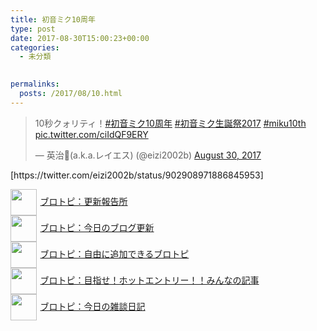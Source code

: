 ```yaml
---
title: 初音ミク10周年
type: post
date: 2017-08-30T15:00:23+00:00
categories:
  - 未分類

  
permalinks:
  posts: /2017/08/10.html
---
```

<blockquote class="twitter-tweet" data-lang="en"><p lang="ja" dir="ltr">10秒クォリティ！<a href="https://twitter.com/hashtag/%E5%88%9D%E9%9F%B3%E3%83%9F%E3%82%AF10%E5%91%A8%E5%B9%B4?src=hash&amp;ref_src=twsrc%5Etfw">#初音ミク10周年</a> <a href="https://twitter.com/hashtag/%E5%88%9D%E9%9F%B3%E3%83%9F%E3%82%AF%E7%94%9F%E8%AA%95%E7%A5%AD2017?src=hash&amp;ref_src=twsrc%5Etfw">#初音ミク生誕祭2017</a> <a href="https://twitter.com/hashtag/miku10th?src=hash&amp;ref_src=twsrc%5Etfw">#miku10th</a> <a href="https://t.co/ciIdQF9ERY">pic.twitter.com/ciIdQF9ERY</a></p>&mdash; 英治🎺(a.k.a.レイエス) (@eizi2002b) <a href="https://twitter.com/eizi2002b/status/902908971886845953?ref_src=twsrc%5Etfw">August 30, 2017</a></blockquote>
<script async src="https://platform.twitter.com/widgets.js" charset="utf-8"></script>
[https://twitter.com/eizi2002b/status/902908971886845953]

<p style="text-align: left;">
  <a href="https://blogcircle.jp/commu/1911/topic/1"><img src="https://blogcircle.jp/thumb/commu/1911/1" style="width: 3em !important; height: 3em !important; vertical-align: middle; margin-right: .4em;" />ブロトピ：更新報告所</a><br /> <a href="https://blogcircle.jp/commu/414/topic/3"><img src="https://blogcircle.jp/thumb/commu/414/2" style="width: 3em !important; height: 3em !important; vertical-align: middle; margin-right: .4em;" />ブロトピ：今日のブログ更新</a> <br /> <a href="https://blogcircle.jp/commu/583/topic/6"><img src="https://blogcircle.jp/thumb/commu/583/3" style="width: 3em !important; height: 3em !important; vertical-align: middle; margin-right: .4em;" />ブロトピ：自由に追加できるブロトピ</a> <br /> <a href="https://blogcircle.jp/commu/1097/topic/1"><img src="https://blogcircle.jp/thumb/commu/1097/6" style="width: 3em !important; height: 3em !important; vertical-align: middle; margin-right: .4em;" />ブロトピ：目指せ！ホットエントリー！！みんなの記事</a> <br /> <a href="https://blogcircle.jp/commu/29/topic/1"><img src="https://blogcircle.jp/thumb/commu/29/2" style="width: 3em !important; height: 3em !important; vertical-align: middle; margin-right: .4em;" />ブロトピ：今日の雑談日記</a>
</p>